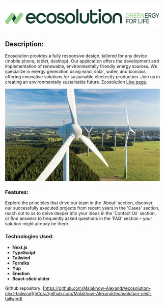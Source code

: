 # <img src="./public/logo/Logo.png" alt="Ecosolution - RENEWABLE ENERGY For any task!" width="538" height="80"> 

## Description:
Ecosolution provides a fully responsive design, tailored for any device (mobile phone, tablet, desktop). Our application offers the development and implementation of renewable, environmentally friendly energy sources. We specialize in energy generation using wind, solar, water, and biomass, offering innovative solutions for sustainable electricity production. Join us in creating an environmentally sustainable future.
Ecosolution [Live page](https://ecosolution-next-tailwind.vercel.app/).

<span>
<img src="./public/hero/HeroBannerTablet.png" width="600" height="300" title="Ecosolution Hero">
</span>

### Features:
 Explore the principles that drive our team in the 'About' section, discover our successfully executed projects from recent years in the 'Cases' section, reach out to us to delve deeper into your ideas in the 'Contact Us' section, or find answers to frequently asked questions in the 'FAQ' section – your solution might already be there.

### Technologies Used:
- **Next.js** 
- **TypeScript** 
- **Tailwind** 
- **Formiks** 
- **Yup** 
- **Emotion**
- **React-slick-slider**

Github repository: [https://github.com/Malakhow-Alexandr/ecosolution-next-tailwind](https://github.com/Malakhow-Alexandr/ecosolution-next-tailwind)